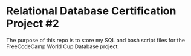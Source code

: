# Relational Database Certification Project #2
The purpose of this repo is to store my SQL and bash script files for the FreeCodeCamp World Cup Database project.
